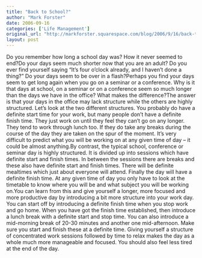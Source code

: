 ```yaml
---
title: "Back to School?"
author: "Mark Forster"
date: 2006-09-16
categories: ['Life Management']
original_url: "http://markforster.squarespace.com/blog/2006/9/16/back-to-school.html"
layout: post
---
```


Do you remember how long a school day was? How it never seemed to end?Do your days seem much shorter now that you are an adult? Do you ever find yourself saying “It’s four o’clock already, and I haven’t done a thing?” Do your days seem to be over in a flash?Perhaps you find your days seem to get long again when you go on a seminar or a conference. Why is it that days at school, on a seminar or on a conference seem so much longer than the days we have in the office? What makes the difference?The answer is that your days in the office may lack structure while the others are highly structured. Let’s look at the two different structures. You probably do have a definite start time for your work, but many people don’t have a definite finish time. They just work on until they feel they can’t go on any longer. They tend to work through lunch too. If they do take any breaks during the course of the day they are taken on the spur of the moment. It’s very difficult to predict what you will be working on at any given time of day – it could be almost anything.By contrast, the typical school, conference or seminar day is highly structured. It is divided up into sessions which have definite start and finish times. In between the sessions there are breaks and these also have definite start and finish times. There will be definite mealtimes which just about everyone will attend. Finally the day will have a definite finish time. At any given time of day you only have to look at the timetable to know where you will be and what subject you will be working on.You can learn from this and give yourself a longer, more focused and more productive day by introducing a bit more structure into your work day. You can start off by introducing a definite finish time when you stop work and go home. When you have got the finish time established, then introduce a lunch break with a definite start and stop time. You can also introduce a mid-morning break of 20-30 minutes and another one mid-afternoon. Make sure you start and finish these at a definite time. Giving yourself a structure of concentrated work sessions followed by time to relax makes the day as a whole much more manageable and focused. You should also feel less tired at the end of the day.

